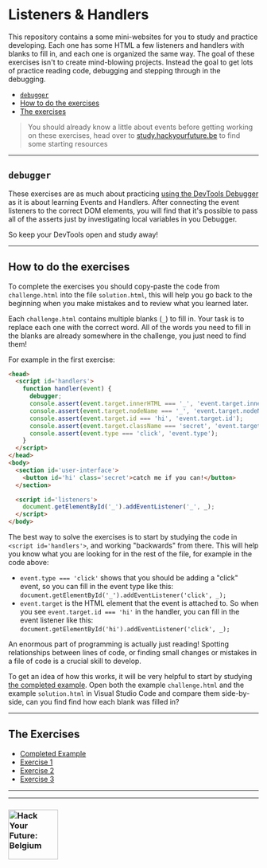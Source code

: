 # Listeners & Handlers

This repository contains a some mini-websites for you to study and practice developing.  Each one has some HTML a few listeners and handlers with blanks to fill in, and each one is organized the same way. The goal of these exercises isn't to create mind-blowing projects. Instead the goal to get lots of practice reading code, debugging and stepping through in the debugging.

* [`debugger`](#debugger)
* [How to do the exercises](#how-to-do-the-exercises)
* [The exercises](#the-exercises)

> You should already know a little about events before getting working on these exercises, head over to [study.hackyourfuture.be](https://study.hackyourfuture.be/javascript/events) to find some starting resources

---

## `debugger`

These exercises are as much about practicing [using the DevTools Debugger](https://javascript.info/debugging-chrome) as it is about learning Events and Handlers. After connecting the event listeners to the correct DOM elements, you will find that it's possible to pass all of the asserts just by investigating local variables in you Debugger.

So keep your DevTools open and study away!

---

## How to do the exercises

To complete the exercises you should copy-paste the code from `challenge.html` into the file `solution.html`, this will help you go back to the beginning when you make mistakes and to review what you learned later.

Each `challenge.html` contains multiple blanks (`_`) to fill in.  Your task is to replace each one with the correct word.  All of the words you need to fill in the blanks are already somewhere in the challenge, you just need to find them!

For example in the first exercise:

```html
<head>
  <script id='handlers'>
    function handler(event) {
      debugger;
      console.assert(event.target.innerHTML === '_', 'event.target.innerHTML');
      console.assert(event.target.nodeName === '_', 'event.target.nodeName');
      console.assert(event.target.id === 'hi', 'event.target.id');
      console.assert(event.target.className === 'secret', 'event.target._');
      console.assert(event.type === 'click', 'event.type');
    }
  </script>
</head>
<body>
  <section id='user-interface'>
    <button id='hi' class='secret'>catch me if you can!</button>
  </section>

  <script id='listeners'>
    document.getElementById('_').addEventListener('_', _);
  </script>
</body>
```

The best way to solve the exercises is to start by studying the code in `<script id='handlers'>`, and working "backwards" from there.  This will help you know what you are looking for in the rest of the file, for example in the code above:

* `event.type === 'click'` shows that you should be adding a "click" event, so you can fill in the event type like this: `document.getElementById('_').addEventListener('click', _);`
* `event.target` is the HTML element that the event is attached to.  So when you see `event.target.id === 'hi'` in the handler, you can fill in the event listener like this: `document.getElementById('hi').addEventListener('click', _);`

An enormous part of programming is actually just reading! Spotting relationships between lines of code, or finding small changes or mistakes in a file of code is a crucial skill to develop.

To get an idea of how this works, it will be very helpful to start by studying [the completed example](./z-example).  Open both the example `challenge.html` and the example `solution.html` in Visual Studio Code and compare them side-by-side, can you find find how each blank was filled in?

---

## The Exercises

* [Completed Example](./z-example)
* [Exercise 1](./exercise-1)
* [Exercise 2](./exercise-2)
* [Exercise 3](./exercise-3)

---
---

### <a href="https://hackyourfuture.be" target="_blank"><img src="https://user-images.githubusercontent.com/18554853/63941625-4c7c3d00-ca6c-11e9-9a76-8d5e3632fe70.jpg" width="100" height="100" alt="Hack Your Future: Belgium"></a>
